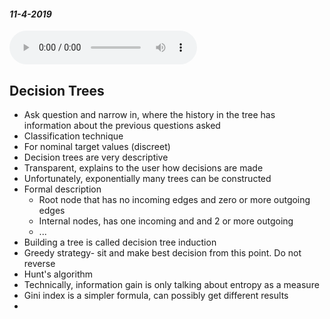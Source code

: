 #### _11-4-2019_
<audio controls>
  <source src="/Audio/450-11-4-2019.mp3" type="audio/mpeg">
Your browser does not support the audio element.</audio>

## Decision Trees
* Ask question and narrow in, where the history in the tree has information about the previous questions asked
* Classification technique
* For nominal target values (discreet)
* Decision trees are very descriptive
* Transparent, explains to the user how decisions are made
* Unfortunately, exponentially many trees can be constructed
* Formal description
  * Root node that has no incoming edges and zero or more outgoing edges
  * Internal nodes, has one incoming and and 2 or more outgoing
  * ...
* Building a tree is called decision tree induction
* Greedy strategy- sit and make best decision from this point. Do not reverse
* Hunt's algorithm
* Technically, information gain is only talking about entropy as a measure
* Gini index is a simpler formula, can possibly get different results
* 